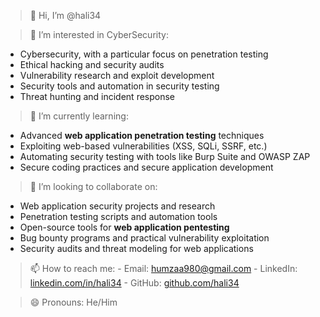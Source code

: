 > 👋 Hi, I’m @hali34

> 👀 I’m interested in CyberSecurity:
  - Cybersecurity, with a particular focus on penetration testing
  - Ethical hacking and security audits
  - Vulnerability research and exploit development
  - Security tools and automation in security testing
  - Threat hunting and incident response   
> 🌱 I’m currently learning:
  -  Advanced **web application penetration testing** techniques
  - Exploiting web-based vulnerabilities (XSS, SQLi, SSRF, etc.)
  - Automating security testing with tools like Burp Suite and OWASP ZAP
  - Secure coding practices and secure application development
> 💞️ I’m looking to collaborate on:
  - Web application security projects and research
  - Penetration testing scripts and automation tools
  - Open-source tools for **web application pentesting**
  - Bug bounty programs and practical vulnerability exploitation
  - Security audits and threat modeling for web applications
> 📫 How to reach me:
    - Email: humzaa980@gmail.com
    - LinkedIn: [linkedin.com/in/hali34](https://www.linkedin.com/in/hali34)
    - GitHub: [github.com/hali34](https://github.com/hali34)

> 😄 Pronouns: He/Him


<!---
hali34/hali34 is a ✨ special ✨ repository because its `README.md` (this file) appears on your GitHub profile.
You can click the Preview link to take a look at your changes.
--->
